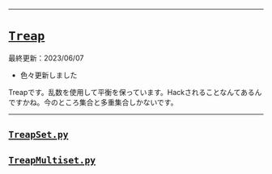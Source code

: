 _____

# [`Treap`](https://github.com/titanium-22/Library_py/tree/main/DataStructures/Treap)

最終更新：2023/06/07
- 色々更新しました

Treapです。乱数を使用して平衡を保っています。Hackされることなんてあるんですかね。今のところ集合と多重集合しかないです。

_____

## [`TreapSet.py`](https://github.com/titanium-22/Library_py/blob/main/DataStructures/Treap/TreapSet.py)


## [`TreapMultiset.py`](https://github.com/titanium-22/Library_py/blob/main/DataStructures/Treap/TreapMultiset.py)

